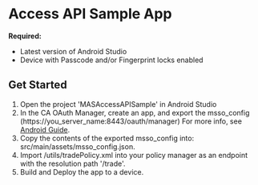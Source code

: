 # Access API Sample App

**Required:**
* Latest version of Android Studio 
* Device with Passcode and/or Fingerprint locks enabled

## Get Started
1. Open the project 'MASAccessAPISample' in Android Studio
2. In the CA OAuth Manager, create an app, and export the msso_config (https://you_server_name:8443/oauth/manager) For more info, see [Android Guide](https://www.ca.com/us/developers/mas/docs.html?id=1).
3. Copy the contents of the exported msso_config into: src/main/assets/msso_config.json.
4. Import /utils/tradePolicy.xml into your policy manager as an endpoint with the resolution path '/trade'.
5. Build and Deploy the app to a device.
